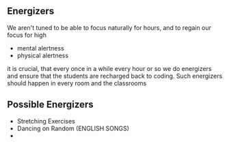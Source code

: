 ## Energizers

We aren't tuned to be able to focus naturally for hours, and to regain our focus for high
- mental alertness
- physical alertness

it is crucial, that every once in a while every hour or so we do energizers and ensure that the students are recharged back to coding. Such energizers should happen in every room and the classrooms

## Possible Energizers
- Stretching Exercises
- Dancing on Random (ENGLISH SONGS)
- 